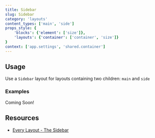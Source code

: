 ```yaml
---
title: Sidebar
slug: Sidebar
category: 'layouts'
content_types: ['main', 'side']
props_style: {
	'blocks': {'element': ['size']},
	'layouts': {'container': ['container', 'size']}
}
context: ['app.settings', 'shared.container']
---
```


## Usage

Use a `Sidebar` layout for layouts containing two children: `main` and `side`

### Examples

<p class="feedback:prose status:default bg:default:100 variant:bare emoji:default">Coming Soon!</p>

## Resources

- [Every Layout - The Sidebar](https://every-layout.dev/layouts/sidebar/)

